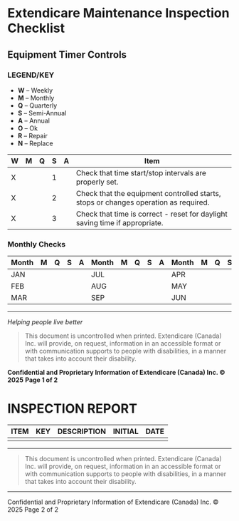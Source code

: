 # Extendicare Maintenance Inspection Checklist

## Equipment Timer Controls

### LEGEND/KEY
- **W** – Weekly
- **M** – Monthly
- **Q** – Quarterly
- **S** – Semi-Annual
- **A** – Annual
- **O** – Ok
- **R** – Repair
- **N** – Replace

| W | M | Q | S | A | Item                                                                 |
|---|---|---|---|---|----------------------------------------------------------------------|
| X |   |   | 1 |   | Check that time start/stop intervals are properly set.             |
| X |   |   | 2 |   | Check that the equipment controlled starts, stops or changes operation as required. |
| X |   |   | 3 |   | Check that time is correct - reset for daylight saving time if appropriate. |

### Monthly Checks
| Month | M | Q | S | A | Month | M | Q | S | A | Month | M | Q | S | A | Month | M | Q | S | A |
|-------|---|---|---|---|-------|---|---|---|---|-------|---|---|---|---|-------|---|---|---|---|
| JAN   |   |   |   |   | JUL   |   |   |   |   | APR   |   |   |   |   | OCT   |   |   |   |   |
| FEB   |   |   |   |   | AUG   |   |   |   |   | MAY   |   |   |   |   | NOV   |   |   |   |   |
| MAR   |   |   |   |   | SEP   |   |   |   |   | JUN   |   |   |   |   | DEC   |   |   |   |   |

----

*Helping people live better*

> This document is uncontrolled when printed. Extendicare (Canada) Inc. will provide, on request, information in an accessible format or with communication supports to people with disabilities, in a manner that takes into account their disability.

**Confidential and Proprietary Information of Extendicare (Canada) Inc. © 2025**
**Page 1 of 2**

# INSPECTION REPORT

| ITEM | KEY | DESCRIPTION | INITIAL | DATE |
|------|-----|-------------|---------|------|
|      |     |             |         |      |

----

> This document is uncontrolled when printed. Extendicare (Canada) Inc. will provide, on request, information in an accessible format or with communication supports to people with disabilities, in a manner that takes into account their disability.

----

Confidential and Proprietary Information of Extendicare (Canada) Inc. © 2025
Page 2 of 2